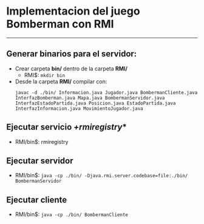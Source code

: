 # Implementacion del juego **Bomberman** con RMI
-----
## Generar binarios para el servidor:
* Crear carpeta **bin/** dentro de la carpeta **RMI/** 
    * RMI$: ```mkdir bin```
* Desde la carpeta **RMI/** compilar con:
    ```
    javac -d ./bin/ Informacion.java Jugador.java BombermanCliente.java InterfazBomberman.java Mapa.java BombermanServidor.java InterfazEstadoPartida.java Posicion.java EstadoPartida.java InterfazInformacion.java MovimientoJugador.java
    ```
## Ejecutar servicio *+rmiregistry**
* RMI/bin$: rmiregistry

## Ejecutar servidor 
* RMI/bin$: ```java -cp ./bin/ -Djava.rmi.server.codebase=file:./bin/ BombermanServidor```

## Ejecutar cliente
* RMI/bin$: ```java -cp ./bin/ BombermanCliente```

